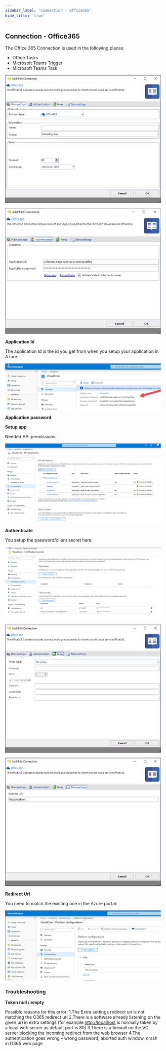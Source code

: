 ```yaml
---
sidebar_label: 'Connection - Office365'
hide_title: 'true'
---
```


## Connection - Office365

The Office 365 Connection is used in the following places:
 
* Office Tasks
* Microsoft Teams Trigger
* Microsoft Teams Task

![](../../../static/img/connectionoffice365mainsettings.png)

![](../../../static/img/office365auth.png)

**Application Id**

The application Id is the id you get from when you setup your application in Azure:

![](../../../static/img/clip00ddd85.png)

**Application password**
 
**Setup app**
 
Needed API permissions:

![](../../../static/img/apipermissions.png)

**Authenticate**
 
You setup the password/client secret here:

![](../../../static/img/azureclientsecret.png)

![](../../../static/img/connectionoffice365proxy.png)

![](../../../static/img/connectionoffice365extrasettings.png)

**Redirect Url**

You need to match the existing one in the Azure portal:

![](../../../static/img/azureredirecturi.png)

### Troubleshooting
 
**Token null / empty**

Possible reasons for this error:
1.The Extra settings redirect uri is not matching the O365 redirect uri
2.There is a software already listening on the given url in extra settings (for example [http://localhost](http://localhost) is normally taken by a local web server as default port is 80)
3.There is a firewall on the VC server blocking the incoming redirect from the web browser
4.The authentication goes wrong – wrong password, aborted auth window, crash in O365 web page
